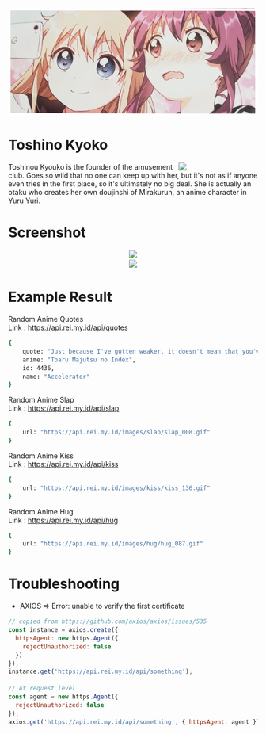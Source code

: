 <div align="center"><img src="https://raw.githubusercontent.com/Eilaluth/Ayano/main/img/ayanoxkyoko.png" /></div>

# Toshino Kyoko

<img src="https://static.wikia.nocookie.net/yuruyuri/images/4/46/KyokoToshino-NYS3.png/revision/latest/scale-to-width-down/350?cb=20201118084325" width="160" align="right" />

Toshinou Kyouko is the founder of the amusement club. Goes so wild that no one can keep up with her, but it's not as if anyone even tries in the first place, so it's ultimately no big deal. She is actually an otaku who creates her own doujinshi of Mirakurun, an anime character in Yuru Yuri.

# Screenshot

<div align="center">
  <img src="https://i.ibb.co/G9b024C/Desktop-Screenshot-2021-09-30-21-24-43-08.png"/><br/>
  <img src="https://i.ibb.co/MVbPH3k/Desktop-Screenshot-2021-09-30-21-37-30-50.png"/>
</div>

# Example Result

Random Anime Quotes <br/>
Link : https://api.rei.my.id/api/quotes
```bash
{
    quote: "Just because I've gotten weaker, it doesn't mean that you've gotten stronger, right?",
    anime: "Toaru Majutsu no Index",
    id: 4436,
    name: "Accelerator"
}
```

Random Anime Slap <br/>
Link : https://api.rei.my.id/api/slap
```bash
{
    url: "https://api.rei.my.id/images/slap/slap_008.gif"
}
```

Random Anime Kiss <br/>
Link : https://api.rei.my.id/api/kiss
```bash
{
    url: "https://api.rei.my.id/images/kiss/kiss_136.gif"
}
```

Random Anime Hug <br/>
Link : https://api.rei.my.id/api/hug
```bash
{
    url: "https://api.rei.my.id/images/hug/hug_087.gif"
}
```
# Troubleshooting

- AXIOS => Error: unable to verify the first certificate

```javascript
// copied from https://github.com/axios/axios/issues/535
const instance = axios.create({
  httpsAgent: new https.Agent({  
    rejectUnauthorized: false
  })
});
instance.get('https://api.rei.my.id/api/something');

// At request level
const agent = new https.Agent({  
  rejectUnauthorized: false
});
axios.get('https://api.rei.my.id/api/something', { httpsAgent: agent });

```

